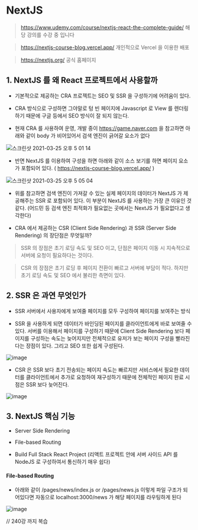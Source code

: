 # NextJS

> https://www.udemy.com/course/nextjs-react-the-complete-guide/  해당 강의를 수강 중 입니다 

> https://nextjs-course-blog.vercel.app/ 개인적으로 Vercel 을 이용한 배포 

> https://nextjs.org/ 공식 홈페이지


## 1. NextJS 를 왜 React 프로젝트에서 사용할까 

- 기본적으로 제공하는 CRA 프로젝트는 SEO 및 SSR 을 구성하기에 어려움이 있다. 

- CRA 방식으로 구성하면 그야말로 텅 빈 페이지에 Javascript 로 View 를 렌더링하기 때문에 구글 등에서 SEO 방식이 잘 되지 않는다. 

- 현재 CRA 를 사용하여 운영, 개발 중이 https://game.naver.com 을 참고하면 아래와 같이 body 가 비어있어서 검색 엔진이 긁어갈 요소가 없다 

![스크린샷 2021-03-25 오후 5 01 14](https://user-images.githubusercontent.com/27527229/112438865-c16c4180-8d8b-11eb-82e0-83be8f663ff0.png)

- 반면 NextJS 를 이용하여 구성을 하면 아래와 같이 소스 보기를 하면 페이지 요소가 포함되어 있다. ( https://nextjs-course-blog.vercel.app/ )

![스크린샷 2021-03-25 오후 5 05 04](https://user-images.githubusercontent.com/27527229/112439277-45bec480-8d8c-11eb-8881-bd9f49938773.png)

- 위를 참고하면 검색 엔진이 가져갈 수 있는 실제 페이지의 데이터가 NextJS 가 제공해주는 SSR 로 포함되어 있다. 이 부분이 NextJS 를 사용하는 가장 큰 이유인 것같다.
  (어드민 등 검색 엔진 최적화가 필요없는 곳에서는 NextJS 가 필요없다고 생각한다)
  
- CRA 에서 제공하는 CSR (Client Side Rendering) 과 SSR (Server Side Rendering) 의 장단점은 무엇일까? 

> SSR 의 장점은 초기 로딩 속도 및 SEO 이고, 단점은 페이지 이동 시 지속적으로 서버에 요청이 필요하다는 것이다. 

> CSR 의 장점은 초기 로딩 후 페이지 전환이 빠르고 서버에 부담이 적다. 하지만 초기 로딩 속도 및 SEO 에서 불리한 측면이 있다. 


## 2. SSR 은 과연 무엇인가 

- SSR 서버에서 사용자에게 보여줄 페이지를 모두 구성하여 페이지를 보여주는 방식 

- SSR 을 사용하게 되면 데이터가 바인딩된 페이지를 클라이언트에게 바로 보여줄 수 있다. 서버를 이용해서 페이지를 구성하기 때문에 Client Side Rendering 보다 페이지를 구성하는 속도는 늦어지지만 전체적으로 유저가 
  보는 페이지 구성을 빨라진다는 장점이 있다. 그리고 SEO 또한 쉽게 구성된다. 

![image](https://user-images.githubusercontent.com/27527229/112626079-1767e480-8e73-11eb-8827-2593bfd25945.png)

- CSR 은 SSR 보다 초기 전송되는 페이지 속도는 빠르지만 서비스에서 필요한 데이터를 클라이언트에서 추가로 요청하여 재구성하기 때문에 전체적인 페이지 완료 시점은 SSR 보다 늦어진다. 

![image](https://user-images.githubusercontent.com/27527229/112626280-572ecc00-8e73-11eb-84d6-546469b3bcfc.png)


## 3. NextJS 핵심 기능

- Server Side Rendering 

- File-based Routing
 
- Build Full Stack React Project (리액트 프로젝트 안에 서버 사이드 API 를 NodeJS 로 구성하여서 통신하기 매우 쉽다)


#### File-based Routing

- 아래와 같이 /pages/news/index.js or /pages/news.js 이렇게 파일 구조가 되어있다면 자동으로 localhost:3000/news 가 해당 페이지를 라우팅하게 된다 

![image](https://user-images.githubusercontent.com/27527229/112628950-fd300580-8e76-11eb-8bd5-cd9696716578.png)


// 240강 까지 복습 

